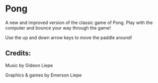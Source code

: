 # Pong
 A new and improved version of the classic game of Pong. Play with the computer and bounce your way through the game!

Use the up and down arrow keys to move the paddle around!

## Credits:

Music by Gideon Liepe

Graphics & games by Emerson Liepe

